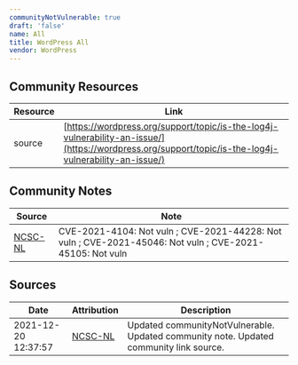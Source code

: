 ```yaml
---
communityNotVulnerable: true
draft: 'false'
name: All
title: WordPress All
vendor: WordPress
---
```



## Community Resources
| Resource | Link |
| --- | --- |
| source | [https://wordpress.org/support/topic/is-the-log4j-vulnerability-an-issue/](https://wordpress.org/support/topic/is-the-log4j-vulnerability-an-issue/) |

## Community Notes
| Source | Note |
| --- | --- |
| [NCSC-NL](https://github.com/NCSC-NL/log4shell/blob/main/software/README.md) | CVE-2021-4104: Not vuln ; CVE-2021-44228: Not vuln ; CVE-2021-45046: Not vuln ; CVE-2021-45105: Not vuln </ul> |

## Sources
| Date | Attribution | Description |
| --- | --- | --- |
| 2021-12-20 12:37:57 | [NCSC-NL](https://github.com/NCSC-NL/log4shell/blob/main/software/README.md) | Updated communityNotVulnerable. Updated community note. Updated community link source.  |
